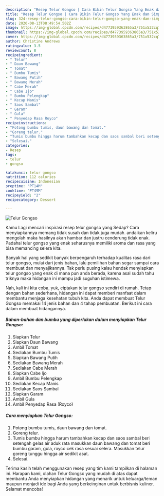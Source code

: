 ```yaml
---
description: "Resep Telur Gongso | Cara Bikin Telur Gongso Yang Enak dan Simpel"
title: "Resep Telur Gongso | Cara Bikin Telur Gongso Yang Enak dan Simpel"
slug: 324-resep-telur-gongso-cara-bikin-telur-gongso-yang-enak-dan-simpel
date: 2020-08-13T08:49:54.502Z
image: https://img-global.cpcdn.com/recipes/d4773959363865a3/751x532cq70/telur-gongso-foto-resep-utama.jpg
thumbnail: https://img-global.cpcdn.com/recipes/d4773959363865a3/751x532cq70/telur-gongso-foto-resep-utama.jpg
cover: https://img-global.cpcdn.com/recipes/d4773959363865a3/751x532cq70/telur-gongso-foto-resep-utama.jpg
author: Christine Andrews
ratingvalue: 3.5
reviewcount: 8
recipeingredient:
- " Telur"
- " Daun Bawang"
- " Tomat"
- " Bumbu Tumis"
- " Bawang Putih"
- " Bawang Merah"
- " Cabe Merah"
- " Cabe Ijo"
- " Bumbu Pelengkap"
- " Kecap Manis"
- " Saos Sambal"
- " Garam"
- " Gula"
- " Penyedap Rasa Royco"
recipeinstructions:
- "Potong bumbu tumis, daun bawang dan tomat."
- "Goreng telur."
- "Tumis bumbu hingga harum tambahkan kecap dan saos sambal beri setengah gelas air aduk rata masukkan daun bawang dan tomat beri bumbu garam, gula, royco cek rasa sesuai selera. Masukkan telur goreng tunggu hingga air sedikit asat."
- "Selesai."
categories:
- Resep
tags:
- telur
- gongso

katakunci: telur gongso 
nutrition: 112 calories
recipecuisine: Indonesian
preptime: "PT14M"
cooktime: "PT49M"
recipeyield: "2"
recipecategory: Dessert

---
```



![Telur Gongso](https://img-global.cpcdn.com/recipes/d4773959363865a3/751x532cq70/telur-gongso-foto-resep-utama.jpg)

Kamu Lagi mencari inspirasi resep telur gongso yang Sedap? Cara menyiapkannya memang tidak susah dan tidak juga mudah. andaikan keliru mengolah maka hasilnya akan hambar dan justru cenderung tidak enak. Padahal telur gongso yang enak seharusnya memiliki aroma dan rasa yang bisa memancing selera kita.



Banyak hal yang sedikit banyak berpengaruh terhadap kualitas rasa dari telur gongso, mulai dari jenis bahan, lalu pemilihan bahan segar sampai cara membuat dan menyajikannya. Tak perlu pusing kalau hendak menyiapkan telur gongso yang enak di mana pun anda berada, karena asal sudah tahu triknya maka hidangan ini mampu jadi suguhan istimewa.


Nah, kali ini kita coba, yuk, ciptakan telur gongso sendiri di rumah. Tetap dengan bahan sederhana, hidangan ini dapat memberi manfaat dalam membantu menjaga kesehatan tubuh kita. Anda dapat membuat Telur Gongso memakai 14 jenis bahan dan 4 tahap pembuatan. Berikut ini cara dalam membuat hidangannya.

<!--inarticleads1-->

##### Bahan-bahan dan bumbu yang diperlukan dalam menyiapkan Telur Gongso:

1. Siapkan  Telur
1. Siapkan  Daun Bawang
1. Ambil  Tomat
1. Sediakan  Bumbu Tumis
1. Siapkan  Bawang Putih
1. Sediakan  Bawang Merah
1. Sediakan  Cabe Merah
1. Siapkan  Cabe Ijo
1. Ambil  Bumbu Pelengkap
1. Sediakan  Kecap Manis
1. Sediakan  Saos Sambal
1. Siapkan  Garam
1. Ambil  Gula
1. Ambil  Penyedap Rasa (Royco)




<!--inarticleads2-->

##### Cara menyiapkan Telur Gongso:

1. Potong bumbu tumis, daun bawang dan tomat.
1. Goreng telur.
1. Tumis bumbu hingga harum tambahkan kecap dan saos sambal beri setengah gelas air aduk rata masukkan daun bawang dan tomat beri bumbu garam, gula, royco cek rasa sesuai selera. Masukkan telur goreng tunggu hingga air sedikit asat.
1. Selesai.




Terima kasih telah menggunakan resep yang tim kami tampilkan di halaman ini. Harapan kami, olahan Telur Gongso yang mudah di atas dapat membantu Anda menyiapkan hidangan yang menarik untuk keluarga/teman maupun menjadi ide bagi Anda yang berkeinginan untuk berbisnis kuliner. Selamat mencoba!
